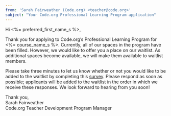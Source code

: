 ```yaml
---
from: 'Sarah Fairweather (Code.org) <teacher@code.org>'  
subject: "Your Code.org Professional Learning Program application"
---
```

Hi <%= preferred_first_name_s %>,

Thank you for applying to Code.org’s Professional Learning Program for <%= course_name_s %>. Currently, all of our spaces in the program have been filled. However, we would like to offer you a place on our waitlist. As additional spaces become available, we will make them available to waitlist members. 

Please take three minutes to let us know whether or not you would like to be added to the waitlist by completing this [survey](https://docs.google.com/forms/d/e/1FAIpQLScWG0qbn5xkegdwDz42BPTZ5huyzzHyhNTtqmA8fjPi2IWsGw/viewform?usp=send_form). Please respond as soon as possible; applicants will be added to the waitlist in the order in which we receive these responses. We look forward to hearing from you soon!

Thank you,  
Sarah Fairweather  
Code.org Teacher Development Program Manager
